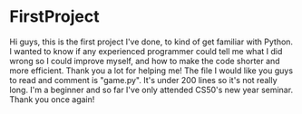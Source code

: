 # FirstProject
Hi guys, this is the first project I've done, to kind of get familiar with Python. I wanted to know if any experienced programmer could tell me what I did wrong so I could improve myself, and how to make the code shorter and more efficient. Thank you a lot for helping me!
The file I would like you guys to read and comment is "game.py". It's under 200 lines so it's not really long.
I'm a beginner and so far I've only attended CS50's new year seminar.
Thank you once again!
